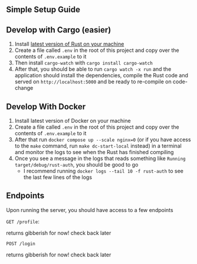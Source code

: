 ## Simple Setup Guide

## Develop with Cargo (easier)

1. Install [latest version of Rust on your machine](https://doc.rust-lang.org/book/ch01-01-installation.html#installing-rustup-on-linux-or-macos)
2. Create a file called `.env` in the root of this project and copy over the contents of `.env.example` to it
3. Then install `cargo-watch` with `cargo install cargo-watch`
4. After that, you should be able to run `cargo watch -x run` and the application should install the dependencies, compile the Rust code and served on `http://localhost:5000` and be ready to re-compile on code-change

## Develop With Docker

1. Install latest version of Docker on your machine
2. Create a file called `.env` in the root of this project and copy over the contents of `.env.example` to it
3. After that run `docker compose up --scale nginx=0` (or if you have access to the `make` command, run `make dc-start-local` instead) in a terminal and monitor the logs to see when the Rust has finished compiling
4. Once you see a message in the logs that reads something like `Running target/debug/rust-auth`, you should be good to go
   - I recommend running `docker logs --tail 10 -f rust-auth` to see the last few lines of the logs

## Endpoints

Upon running the server, you should have access to a few endpoints

`GET /profile`:

returns gibberish for now! check back later

`POST /login`

returns gibberish for now! check back later
